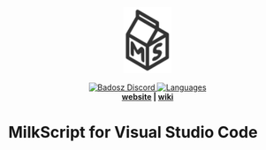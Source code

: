 <p align="center">
    <img src="assets/milkscript_sygnet.svg" alt="MilkScript logo" height="120" >
</p>
<p align="center">
    <a href="https://discord.gg/badosz">
        <img src="https://img.shields.io/discord/466179424291651614" alt="Badosz Discord">
    </a>
    <a href="https://github.com/badosz0/vscode-milkscript">
        <img src="https://img.shields.io/github/languages/top/badosz0/vscode-milkscript" alt="Languages">
    </a>
    <br>
    <strong>
        <a href="https://badosz.com">website</a> | <a href="https://badosz.com">wiki</a>
    </strong>
</p>

# MilkScript for Visual Studio Code